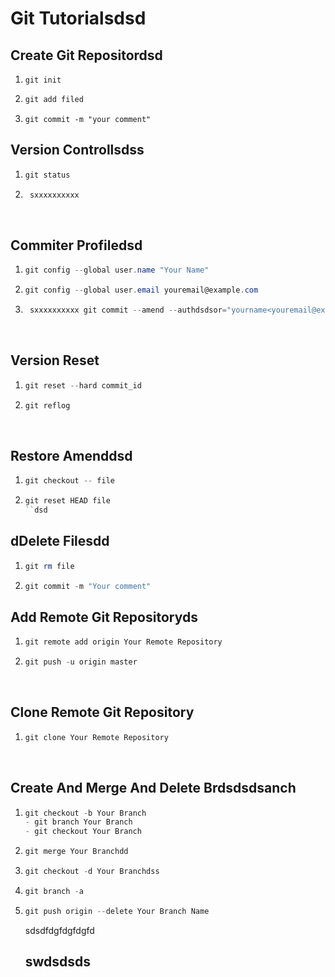 # Git Tutorialsdsd

## Create Git Repositordsd 

1. ```shell
   git init
   ```

2. ```powershell
   git add filed
   ```

3. ```
   git commit -m "your comment"
   ```

## Version Controllsdss

1. ```powershell
   git status
   ```

2. ```powershell
    sxxxxxxxxxx  
   ```

   ​

## Commiter Profiledsd

1. ```powershell
   git config --global user.name "Your Name"
   ```

2. ```powershell
   git config --global user.email youremail@example.com
   ```

3. ```powershell
    sxxxxxxxxxx git commit --amend --authdsdsor="yourname<youremail@example.com>" -m "your comment"
   ```

   ​

## Version Reset

1. ```powershell
   git reset --hard commit_id
   ```

2. ```powershell
   git reflog
   ```

   ​

## Restore Amenddsd

1. ```powershell
   git checkout -- file
   ```
2. ```powershell
   git reset HEAD file
   ``dsd
   ```
## dDelete Filesdd

1. ```powershell
   git rm file
   ```

2. ```powershell
   git commit -m "Your comment"
   ```

## Add Remote Git Repositoryds

1. ```powershell
   git remote add origin Your Remote Repository
   ```

2. ```powershell
   git push -u origin master
   ```

   ​

## Clone Remote Git Repository

1. ```powershell
   git clone Your Remote Repository
   ```

   ​

## Create And Merge And Delete Brdsdsdsanch

1. ```powershell
   git checkout -b Your Branch
   - git branch Your Branch
   - git checkout Your Branch
   ```

2. ```powershell
   git merge Your Branchdd
   ```

3. ```powershell
   git checkout -d Your Branchdss
   ```

4. ```powershell
   git branch -a
   ```

5. ```powershell
   git push origin --delete Your Branch Name
   ```

   sdsdfdgfdgfdgfd

   ## swdsdsds 

   ​